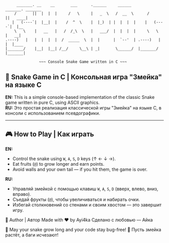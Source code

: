 
         _______. __    __       ___      .______     ______        _______. _______ 
        /       ||  |  |  |     /   \     |   _  \   /  __  \      /       ||   ____|
       |   (----`|  |__|  |    /  ^  \    |  |_)  | |  |  |  |    |   (----`|  |__   
        \   \    |   __   |   /  /_\  \   |   ___/  |  |  |  |     \   \    |   __|  
    .----)   |   |  |  |  |  /  _____  \  |  |      |  `--'  | .----)   |   |  |____ 
    |_______/    |__|  |__| /__/     \__\ | _|       \______/  |_______/    |_______|
                                                                                     
                   ~~~ Console Snake Game written in C ~~~

## 🐍 Snake Game in C | Консольная игра "Змейка" на языке C

**EN:** This is a simple console-based implementation of the classic Snake game written in pure C, using ASCII graphics.  
**RU:** Это простая реализация классической игры "Змейка" на языке C, в консоли с использованием псевдографики.

---

## 🎮 How to Play | Как играть

**EN:**  
- Control the snake using `W`, `A`, `S`, `D` keys (↑ ← ↓ →).  
- Eat fruits (`@`) to grow longer and earn points.  
- Avoid walls and your own tail — if you hit them, the game is over.

**RU:**  
- Управляй змейкой с помощью клавиш `W`, `A`, `S`, `D` (вверх, влево, вниз, вправо).  
- Съедай фрукты (`@`), чтобы увеличиваться и набирать очки.  
- Избегай столкновений со стенами и своим хвостом — это завершит игру.

🤝 Author | Автор
Made with ❤️ by Ayi4ka
Сделано с любовью — Айка

🐍 May your snake grow long and your code stay bug-free!
🐍 Пусть змейка растёт, а баги исчезают!
